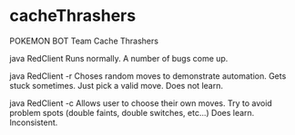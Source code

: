 # cacheThrashers

POKEMON BOT
Team Cache Thrashers

java RedClient
Runs normally. A number of bugs come up.

java RedClient -r
Choses random moves to demonstrate automation.
Gets stuck sometimes. Just pick a valid move.
Does not learn.

java RedClient -c
Allows user to choose their own moves.
Try to avoid problem spots (double faints, double switches, etc...)
Does learn. Inconsistent.
